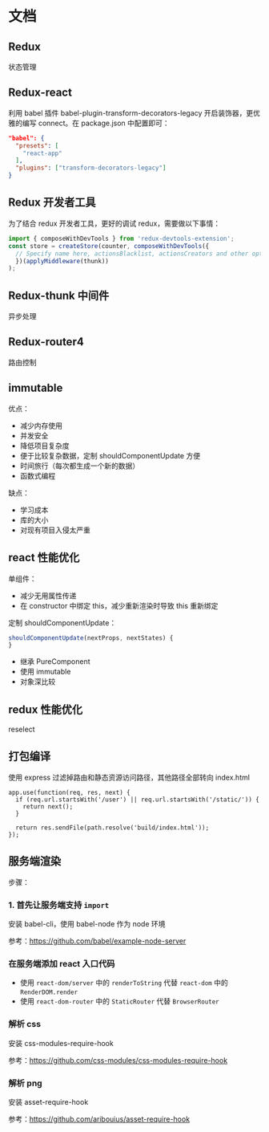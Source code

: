 # 文档

## Redux

状态管理

## Redux-react

利用 babel 插件 babel-plugin-transform-decorators-legacy 开启装饰器，更优雅的编写 connect。在 package.json 中配置即可：

```json
"babel": {
  "presets": [
    "react-app"
  ],
  "plugins": ["transform-decorators-legacy"]
}
```

## Redux 开发者工具

为了结合 redux 开发者工具，更好的调试 redux，需要做以下事情：

```javascript
import { composeWithDevTools } from 'redux-devtools-extension';
const store = createStore(counter, composeWithDevTools({
  // Specify name here, actionsBlacklist, actionsCreators and other options if needed
  })(applyMiddleware(thunk))
);
```

## Redux-thunk 中间件

异步处理

## Redux-router4

路由控制

## immutable

优点：

- 减少内存使用
- 并发安全
- 降低项目复杂度
- 便于比较复杂数据，定制 shouldComponentUpdate 方便
- 时间旅行（每次都生成一个新的数据）
- 函数式编程

缺点：

- 学习成本
- 库的大小
- 对现有项目入侵太严重

## react 性能优化

单组件：

- 减少无用属性传递
- 在 constructor 中绑定 this，减少重新渲染时导致 this 重新绑定

定制 shouldComponentUpdate：

```javascript
shouldComponentUpdate(nextProps, nextStates) {
}
```

- 继承 PureComponent
- 使用 immutable
- 对象深比较

## redux 性能优化

reselect

## 打包编译

使用 express 过滤掉路由和静态资源访问路径，其他路径全部转向 index.html

```node
app.use(function(req, res, next) {
  if (req.url.startsWith('/user') || req.url.startsWith('/static/')) {
    return next();
  }

  return res.sendFile(path.resolve('build/index.html'));
});
```

## 服务端渲染

步骤：

### 1. 首先让服务端支持 `import`

安装 babel-cli，使用 babel-node 作为 node 环境

参考：https://github.com/babel/example-node-server

### 在服务端添加 react 入口代码

- 使用 `react-dom/server` 中的 `renderToString` 代替 `react-dom` 中的 `RenderDOM.render`
- 使用 `react-dom-router` 中的 `StaticRouter` 代替 `BrowserRouter`

### 解析 css

安装 css-modules-require-hook

参考：https://github.com/css-modules/css-modules-require-hook

### 解析 png

安装 asset-require-hook

参考：https://github.com/aribouius/asset-require-hook